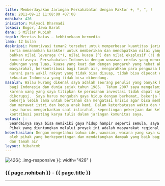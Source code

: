 ```yaml
---
title: Memberdayakan Jaringan Persahabatan dengan Faktor +, *, ^, !
date: 2011-09-13 11:08:00 +07:00
nohibah: 426
inisiator: Mulyadi Dharmadi
lokasi: Bogor, Jawa Barat
dana: 5 Miliar Rupiah
topik: Meretas batas – kebhinekaan bermedia
lama: 12 bulan
deskripsi: Memotivasi teman2 tersebut untuk memperbesar kuantitas jaringan mereka,
  serta menanamkan karakter untuk memberikan dan mendapatkan nilai yang positif (+),
  bahkan nilai leverage (*), nilai kuasa (^) dan nilai eksplosif (!) dalam jaringan
  komunitasnya. Persahabatan Indonesia dengan wawasan cerdas yang mencerahkan, dengan
  dukungan yang luas, kuasa yang kuat dan dengan pengaruh yang hebat akan mencerdaskan
  masyarakat, berkontribusi bagi tanah air, mengarahkan para penguasa bahkan menjadi
  nurani para wakil rakyat yang tidak bisa disuap, tidak bisa dipecat dan menjadi
  kekuatan Indonesia yang tidak bisa dibendung.
masalah: Walau kurang dikenal saya adalah seorang penulis yang banyak berkontribusi
  bagi Indonesia dan dunia sejak tahun 1985.  Tahun 2007 saya mengalami krisis keuangan
  karena uang yang saya titipkan ke perusahan investasi tidak dapat saya ambil karena
  dikorupsi.  Saya harus mengubah gaya hidup dengan berhemat, bekerja lebih keras,
  bekerja lebih lama untuk bertahan dan mengatasi krisis agar bisa memberi nafkah
  dan merawat istri dan kedua anak kami. Dalam keterbatasan waktu dan tenaga, kadang
  saya harus mengorbankan saat istirahat, kepentingan pekerjaan dan keluarga demi
  kontribusi posting karya tulis dalam jaringan komunitas saya.
solusi: |-
  Seandainya saya bisa memikiki gaya hidup hampir seperti semula, saya akan mempunyai lebih banyak waktu dan tenaga luang, serta bisa membayar orang dengan harga yang lebih baik untuk membantu tugas-tugas saya baik bagi kepentingan usaha, keluarga maupun proyek kontribusi saya.
  Pihak yang diuntungkan melalui proyek ini adalah masyarakat regional dan nasional.
keberhasilan: Dengan mengetahui bahwa ide, wawasan, wacana yang saya sampaikan diterapkan
  oleh pihak yang berkepentingan dan mendatangkan dampak yang baik bagi masyarakat
  dan tanah air
layout: hibahcmb
---
```


![426](/static/img/hibahcmb/426.png){: .img-responsive }{: width="426" }

### {{ page.nohibah }} - {{ page.title }}

---
